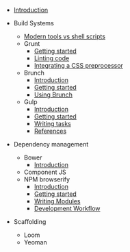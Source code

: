 * [Introduction](index.md)

* Build Systems
  * [Modern tools vs shell scripts](build-systems/modern-tools-vs-shell-scripts.md)
  * Grunt
    * [Getting started](build-systems/grunt/getting-started.md)
    * [Linting code](build-systems/grunt/linter.md)
    * [Integrating a CSS preprocessor](build-systems/grunt/sass.md)
  * Brunch
    * [Introduction](build-systems/brunch/introduction.md)
    * [Getting started](build-systems/brunch/getting-started.md)
    * [Using Brunch](build-systems/brunch/using-brunch.md)
  * Gulp
    * [Introduction](build-systems/gulp/introduction.md)
    * [Getting started](build-systems/gulp/getting-started.md)
    * [Writing tasks](build-systems/gulp/writing-tasks.md)
    * [References](build-systems/gulp/references.md)

* Dependency management
  * Bower
    * [Introduction](dependency-management/bower/introduction.md)
  * Component JS
  * NPM browserify
    * [Introduction](dependency-management/npm-browserify/introduction.md)
    * [Getting started](dependency-management/npm-browserify/getting-started.md)
    * [Writing Modules](dependency-management/npm-browserify/writing-modules.md)
    * [Development Workflow](dependency-management/npm-browserify/development-workflow.md)
* Scaffolding
  * Loom
  * Yeoman
